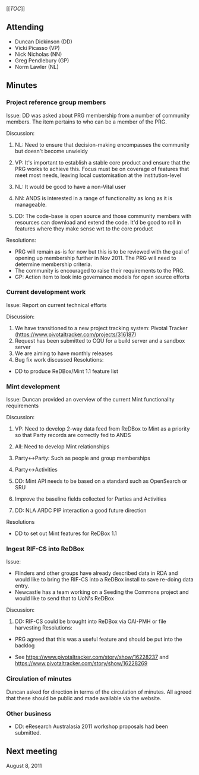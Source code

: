 [[_TOC_]]


## []()Attending

* Duncan Dickinson (DD)
* Vicki Picasso (VP)
* Nick Nicholas (NN)
* Greg Pendlebury (GP)
* Norm Lawler (NL)


## []()Minutes

### []()Project reference group members
Issue: DD was asked about PRG membership from a number of community members. The item pertains to who can be a member of the PRG.

Discussion: 

1. NL: Need to ensure that decision-making encompasses the community but doesn't become unwieldy

1. VP: It's important to establish a stable core product and ensure that the PRG works to achieve this. Focus must be on coverage of features that meet most needs, leaving local customisation at the institution-level

1. NL: It would be good to have a non-Vital user
1. NN: ANDS is interested in a range of functionality as long as it is manageable. 

1. DD: The code-base is open source and those community members with resources can download and extend the code. It'd be good to roll in features where they make sense wrt to the core product


Resolutions: 

* PRG will remain as-is for now but this is to be reviewed with the goal of opening up membership further in Nov 2011. The PRG will need to determine membership criteria.
* The community is encouraged to raise their requirements to the PRG.
* GP: Action item to look into governance models for open source efforts

### []()Current development work
Issue: Report on current technical efforts

Discussion:

1. We have transitioned to a new project tracking system: Pivotal Tracker (https://www.pivotaltracker.com/projects/316187)
1. Request has been submitted to CQU for a build server and a sandbox server
1. We are aiming to have monthly releases
1. Bug fix work discussed
Resolutions:

* DD to produce ReDBox/Mint 1.1 feature list


### []()Mint development
Issue: Duncan provided an overview of the current Mint functionality requirements

Discussion:

1. VP: Need to develop 2-way data feed from ReDBox to Mint as a priority so that Party records are correctly fed to ANDS
1. All: Need to develop Mint relationships

 1. Party<->Party: Such as people and group memberships
 1. Party<->Activities
1. DD: Mint API needs to be based on a standard such as OpenSearch or SRU
1. Improve the baseline fields collected for Parties and Activities
1. DD: NLA ARDC PIP interaction a good future direction

Resolutions

* DD to set out Mint features for ReDBox 1.1


### []()Ingest RIF-CS into ReDBox
Issue: 

* Flinders and other groups have already described data in RDA and would like to bring the RIF-CS into a ReDBox install to save re-doing data entry.
* Newcastle has a team working on a Seeding the Commons project and would like to send that to UoN's ReDBox

Discussion:

1. DD: RIF-CS could be brought into ReDBox via OAI-PMH or file harvesting
Resolutions:

* PRG agreed that this was a useful feature and should be put into the backlog

 * See https://www.pivotaltracker.com/story/show/16228237 and https://www.pivotaltracker.com/story/show/16228269


### []()Circulation of minutes
Duncan asked for direction in terms of the circulation of minutes. All agreed that these should be public and made available via the website.

### []()Other business

* DD: eResearch Australasia 2011 workshop proposals had been submitted. 


## []()Next meeting
August 8, 2011